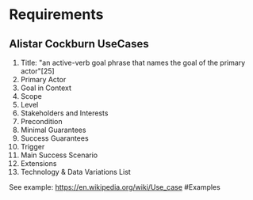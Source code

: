 # Requirements

## Alistar Cockburn UseCases

1. Title: "an active-verb goal phrase that names the goal of the primary actor"[25]
1. Primary Actor
1. Goal in Context
1. Scope
1. Level
1. Stakeholders and Interests
1. Precondition
1. Minimal Guarantees
1. Success Guarantees
1. Trigger
1. Main Success Scenario
1. Extensions
1. Technology & Data Variations List

See example: <https://en.wikipedia.org/wiki/Use_case> #Examples
